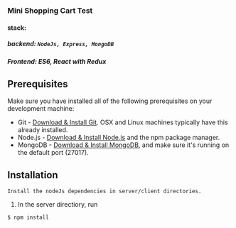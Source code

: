 ### Mini Shopping Cart Test

#### stack: 
  ##### backend: `NodeJs, Express, MongoDB`
  ##### Frontend: ES6, React with Redux


## Prerequisites
Make sure you have installed all of the following prerequisites on your development machine:
* Git - [Download & Install Git](https://git-scm.com/downloads). OSX and Linux machines typically have this already installed.
* Node.js - [Download & Install Node.js](https://nodejs.org/en/download/) and the npm package manager.
* MongoDB - [Download & Install MongoDB](http://www.mongodb.org/downloads), and make sure it's running on the default port (27017).

## Installation
    Install the nodeJs dependencies in server/client directories.

1. In the server directiory, run
  ```
  $ npm install
  ````
